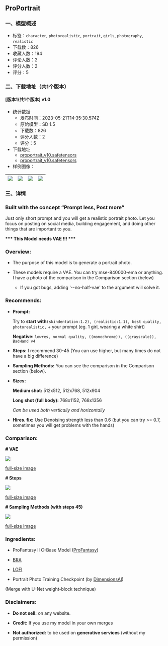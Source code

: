 ## ProPortrait
### 一、模型概述

- 标签：`character`, `photorealistic`, `portrait`, `girls`, `photography`, `realistic`
- 下载数：826
- 收藏人数：194
- 评论人数：2
- 评分人数：2
- 评分：5

### 二、下载地址（共1个版本）

#### [版本1/共1个版本] v1.0

- 统计数据
  - 发布时间：2023-05-21T14:35:30.574Z
  - 原始模型：SD 1.5
  - 下载数：826
  - 评分人数：2
  - 评分：5
- 下载地址
  - [proportrait_v10.safetensors](https://civitai.com/api/download/models/76852?type=Model&format=SafeTensor&size=full&fp=fp32)
  - [proportrait_v10.safetensors](https://civitai.com/api/download/models/76852)
- 样例图像：

| <img src="https://image.civitai.com/xG1nkqKTMzGDvpLrqFT7WA/c482e7e9-36ee-424d-9e61-097006e7a2ff/width=450/861261.jpeg" /> | <img src="https://image.civitai.com/xG1nkqKTMzGDvpLrqFT7WA/07a97d1a-149c-4649-b908-13f95d4317ba/width=450/862078.jpeg" /> | <img src="https://image.civitai.com/xG1nkqKTMzGDvpLrqFT7WA/7ae37f3d-b058-44b2-a044-8a7c87e2e6d6/width=450/861347.jpeg" /> | <img src="https://image.civitai.com/xG1nkqKTMzGDvpLrqFT7WA/e3a6e21c-7c21-4131-9196-1dcf8fd2ee4e/width=450/861635.jpeg" /> |
| ---- | ---- | ---- | ---- |


### 三、详情
<h3>Built with the concept “Prompt less, Post more”</h3><p>Just only short prompt and you will get a realistic portrait photo. Let you focus on posting on social media, building engagement, and doing other things that are important to you.</p><p></p><p><strong>*** This Model needs VAE !!! ***</strong></p><p></p><h3>Overview:</h3><ul><li><p>The purpose of this model is to generate a portrait photo.</p></li><li><p>These models require a VAE. You can try mse-840000-ema or anything. I have a photo of the comparison in the Comparison section (below)</p><ul><li><p>If you got bugs, adding '--no-half-vae' to the argument will solve it.</p></li></ul></li></ul><p></p><h3>Recommends:</h3><ul><li><p><strong>Prompt:</strong></p><p>Try to <strong>start with</strong><code>(skindentation:1.2), (realistic:1.1), best quality, photorealistic,</code> + your prompt (eg. 1 girl, wearing a white shirt)</p><p><strong>Negative:</strong> <code>lowres, normal quality, ((monochrome)), ((grayscale)), BadHand v4</code></p></li><li><p><strong>Steps:</strong> I recommend 30-45 (You can use higher, but many times do not have a big difference)</p></li><li><p><strong>Sampling Methods:</strong> You can see the comparison in the Comparison section (below).</p></li><li><p><strong>Sizes:</strong></p><p><strong>Medium shot:</strong> 512x512, 512x768, 512x904</p><p><strong>Long shot (full body):</strong> 768x1152, 768x1356</p><p><em>Can be used both vertically and horizontally</em></p></li><li><p><strong>Hires. fix:</strong> Use Denoising strength less than 0.6 (but you can try &gt;= 0.7, sometimes you will get problems with the hands)</p></li></ul><p></p><h3>Comparison:</h3><p><strong># VAE</strong></p><img src="https://image.civitai.com/xG1nkqKTMzGDvpLrqFT7WA/a413c594-0262-4f2a-acdc-afc9f28d5884/width=525/a413c594-0262-4f2a-acdc-afc9f28d5884.jpeg" /><p><a target="_blank" rel="ugc" href="https://github.com/Jirayu-ninl/SD-IceJi-ProPortrait/blob/main/vae-xyz_grid-0000-3322330494.png?raw=true">full-size image</a></p><p></p><p><strong># Steps</strong></p><img src="https://image.civitai.com/xG1nkqKTMzGDvpLrqFT7WA/14a700c7-a4a8-494f-b801-861d230aae66/width=525/14a700c7-a4a8-494f-b801-861d230aae66.jpeg" /><p><a target="_blank" rel="ugc" href="https://github.com/Jirayu-ninl/SD-IceJi-ProPortrait/blob/main/steps-xyz_grid-0000-349146491.png?raw=true">full-size image</a></p><p></p><p><strong># Sampling Methods (with steps 45)</strong></p><img src="https://image.civitai.com/xG1nkqKTMzGDvpLrqFT7WA/5b4f40e4-f6c1-4637-bac3-24a5a4655a27/width=525/5b4f40e4-f6c1-4637-bac3-24a5a4655a27.jpeg" /><p><a target="_blank" rel="ugc" href="https://github.com/Jirayu-ninl/SD-IceJi-ProPortrait/blob/main/samplers-xyz_grid-0000-349146491-min.png?raw=true">full-size image</a></p><p></p><h3>Ingredients:</h3><ul><li><p>ProFantasy II C-Base Model (<a target="_blank" rel="ugc" href="https://civitai.com/models/52298">ProFantasy</a>)</p></li><li><p><a target="_blank" rel="ugc" href="https://civitai.com/models/25494/">BRA</a></p></li><li><p><a target="_blank" rel="ugc" href="https://civitai.com/models/9052">LOFI</a></p></li><li><p>Portrait Photo Training Checkpoint (by <a target="_blank" rel="ugc" href="https://civitai.com/user/DimensionsAI">DimensionsAI</a>)</p></li></ul><p>(Merge with U-Net weight-block technique)</p><p></p><h3>Disclaimers:</h3><ul><li><p><strong>Do not sell:</strong> on any website.</p></li><li><p><strong>Credit:</strong> If you use my model in your own merges</p></li><li><p><strong>Not authorized:</strong> to be used on <strong>generative services</strong> (without my permission)</p></li></ul>